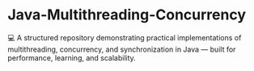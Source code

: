 # Java-Multithreading-Concurrency
💻 A structured repository demonstrating practical implementations of multithreading, concurrency, and synchronization in Java — built for performance, learning, and scalability.
